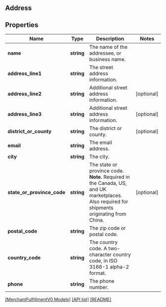 ## Address

## Properties

Name | Type | Description | Notes
------------ | ------------- | ------------- | -------------
**name** | **string** | The name of the addressee, or business name. |
**address_line1** | **string** | The street address information. |
**address_line2** | **string** | Additional street address information. | [optional]
**address_line3** | **string** | Additional street address information. | [optional]
**district_or_county** | **string** | The district or county. | [optional]
**email** | **string** | The email address. |
**city** | **string** | The city. |
**state_or_province_code** | **string** | The state or province code. **Note.** Required in the Canada, US, and UK marketplaces. Also required for shipments originating from China. | [optional]
**postal_code** | **string** | The zip code or postal code. |
**country_code** | **string** | The country code. A two-character country code, in ISO 3166-1 alpha-2 format. |
**phone** | **string** | The phone number. |

[[MerchantFulfillmentV0 Models]](../) [[API list]](../../Api) [[README]](../../../README.md)
